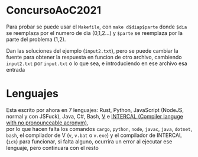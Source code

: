 # ConcursoAoC2021
Para probar se puede usar el `Makefile`, con
`make d$diap$parte` donde `$dia` se reemplaza por el numero de dia (0,1,2...) y `$parte` se reemplaza por la parte del problema (1,2).

Dan las soluciones del ejemplo (`input2.txt`), pero se puede cambiar la fuente para obtener la respuesta en funcion de otro archivo, cambiendo `input2.txt` por `input.txt` o lo que sea, e introduciendo en ese archivo esa entrada
# Lenguajes
Esta escrito por ahora en 7 lenguajes: Rust, Python, JavaScript (NodeJS, normal y con JSFuck), Java, C#, Bash, [V](https://vlang.io/) e [INTERCAL (Compiler languge with no pronounceable acronym)](https://en.wikipedia.org/wiki/INTERCAL),  
por lo que hacen falta los comandos `cargo`, `python`, `node`, `javac`, `java`, `dotnet`, `bash`, el compilador de V (`v`, `v.bat` o `v.exe`) y el compilador de INTERCAL (`ick`) para funcionar,
si falta alguno, ocurrira un error al ejecutar ese lenguaje, pero continuara con el resto
